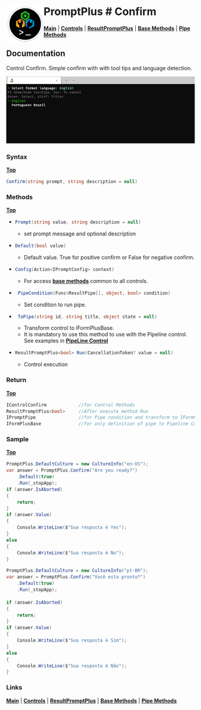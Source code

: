 # <img align="left" width="100" height="100" src="./images/icon.png"> PromptPlus # Confirm
[**Main**](index.md#help) | 
[**Controls**](index.md#apis) |
[**ResultPromptPlus**](resultpromptplus) |
[**Base Methods**](basemethods) |
[**Pipe Methods**](pipemethods)

## Documentation
Control Confirm. Simple confirm with with tool tips and language detection.

![](./images/Confirm.gif)

### Syntax
[**Top**](#-promptplus--confirm)

```csharp
Confirm(string prompt, string description = null)
````

### Methods
[**Top**](#-promptplus--confirm)

- ```csharp
  Prompt(string value, string description = null)
  ``` 
  - set prompt message and optional description

- ```csharp
  Default(bool value)
  ``` 
    - Default value. True for positive confirm or False for negative confirm.

- ```csharp
  Config(Action<IPromptConfig> context)
  ``` 
  - For access [**base methods**](basemethods) common to all controls.

- ```csharp
   PipeCondition(Func<ResultPipe[], object, bool> condition)
  ``` 
  - Set condition to run pipe.

- ```csharp
   ToPipe(string id, string title, object state = null)
  ``` 
  - Transform control to IFormPlusBase.
  - It is mandatory to use this method to use with the Pipeline control. See examples in [**PipeLine Control**](pipeline)

- ```csharp
  ResultPromptPlus<bool> Run(CancellationToken? value = null)
  ``` 
	- Control execution

### Return
[**Top**](#-promptplus--confirm)

```csharp
IControlConfirm            //for Control Methods
ResultPromptPlus<bool>     //After execute method Run
IPromptPipe                //for Pipe condition and transform to IFormPlusBase 
IFormPlusBase              //for only definition of pipe to Pipeline Control
```

### Sample
[**Top**](#-promptplus--confirm)

```csharp
PromptPlus.DefaultCulture = new CultureInfo("en-US");
var answer = PromptPlus.Confirm("Are you ready?")
    .Default(true)
    .Run(_stopApp);
if (answer.IsAborted)
{
    return;
}
if (answer.Value)
{
    Console.WriteLine($"Sua resposta é Yes");
}
else
{
    Console.WriteLine($"Sua resposta é No");
}
````

```csharp
PromptPlus.DefaultCulture = new CultureInfo("pt-BR");
var answer = PromptPlus.Confirm("Você esta pronto?")
    .Default(true)
    .Run(_stopApp);

if (answer.IsAborted)
{
    return;
}
if (answer.Value)
{
    Console.WriteLine($"Sua resposta é Sim");
}
else
{
    Console.WriteLine($"Sua resposta é Não");
}
````

### Links
[**Main**](index.md#help) | 
[**Controls**](index.md#apis) |
[**ResultPromptPlus**](resultpromptplus) |
[**Base Methods**](basemethods) |
[**Pipe Methods**](pipemethods)
